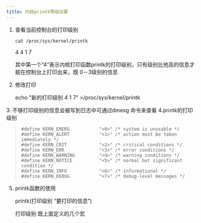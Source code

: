 ```yaml
---
title: 内核printk等级设置
---
```


1.  查看当前控制台的打印级别

    `cat /proc/sys/kernel/printk`

    4 4 1 7

    其中第一个“4”表示内核打印函数printk的打印级别，只有级别比他高的信息才能在控制台上打印出来，既
    0－3级别的信息

2.  修改打印

    echo "新的打印级别 4 1 7" \>/proc/sys/kernel/printk

​3. 不够打印级别的信息会被写到日志中可通过dmesg 命令来查看
4.printk的打印级别

> ~~~~ {.sourceCode .c}
> #define KERN_EMERG           "<0>" /* system is unusable */
> #define KERN_ALERT           "<1>" /* action must be taken immediately */
> #define KERN_CRIT            "<2>" /* critical conditions */
> #define KERN_ERR             "<3>" /* error conditions */
> #define KERN_WARNING         "<4>" /* warning conditions */
> #define KERN_NOTICE          "<5>" /* normal but significant condition */
> #define KERN_INFO            "<6>" /* informational */
> #define KERN_DEBUG           "<7>" /* debug-level messages */
> ~~~~

5.  printk函数的使用

    printk(打印级别 “要打印的信息”)

    打印级别 既上面定义的几个宏
